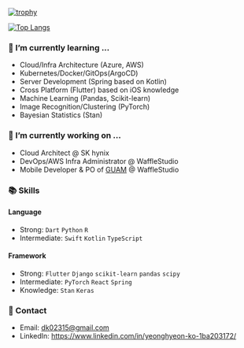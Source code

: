 [![trophy](https://github-profile-trophy.vercel.app/?username=yeonghyeonKO&theme=chalk&row=1&column=3)](https://github.com/ryo-ma/github-profile-trophy)

[![Top Langs](https://github-readme-stats.vercel.app/api/top-langs/?username=yeonghyeonKO&layout=compact&langs_count=8&theme=dracula)](https://github.com/yeonghyeonKO)

### 🌱 I’m currently learning ...
- Cloud/Infra Architecture (Azure, AWS)
- Kubernetes/Docker/GitOps(ArgoCD)
- Server Development (Spring based on Kotlin)
- Cross Platform (Flutter) based on iOS knowledge
- Machine Learning (Pandas, Scikit-learn)
- Image Recognition/Clustering (PyTorch)
- Bayesian Statistics (Stan)


### 🔭 I’m currently working on ...
- Cloud Architect @ SK hynix
- DevOps/AWS Infra Administrator @ WaffleStudio
- Mobile Developer & PO of [GUAM](https://github.com/wafflestudio/guam-community-client) @ WaffleStudio


### 📚 Skills
#### Language<br>
- Strong: ```Dart``` ```Python``` ```R```<br/>
- Intermediate: ```Swift``` ```Kotlin``` ```TypeScript``` <br/>

#### Framework<br>
- Strong: ```Flutter``` ```Django``` ```scikit-learn``` ```pandas``` ```scipy```<br/>
- Intermediate: ```PyTorch``` ```React``` ```Spring```<br/>
- Knowledge: ```Stan``` ```Keras``` <br/>


### 📧 Contact 
- Email: dk02315@gmail.com
- LinkedIn: https://www.linkedin.com/in/yeonghyeon-ko-1ba203172/
